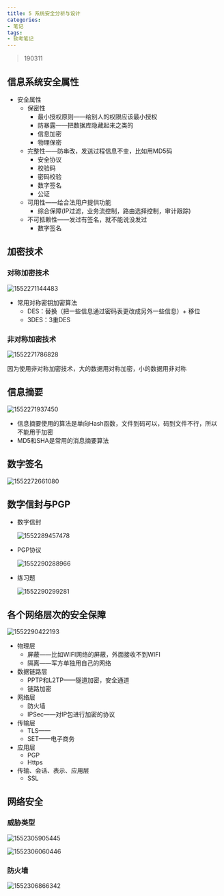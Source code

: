 ```yaml
---
title: 5 系统安全分析与设计
categories:
- 笔记
tags:
- 软考笔记
---
```


> 190311

## 信息系统安全属性

* 安全属性
  * 保密性
    * 最小授权原则——给别人的权限应该最小授权
    * 防暴露——把数据库隐藏起来之类的
    * 信息加密
    * 物理保密
  * 完整性——防串改，发送过程信息不变，比如用MD5码
    * 安全协议
    * 校验码
    * 密码校验
    * 数字签名
    * 公证
  * 可用性——给合法用户提供功能
    * 综合保障(IP过滤，业务流控制，路由选择控制，审计跟踪)
  * 不可抵赖性——发过有签名，就不能说没发过
    * 数字签名

## 加密技术

### 对称加密技术

![1552271144483](/assets/images/RuanKao_note/1552271144483.png)

* 常用对称密钥加密算法
  * DES：替换（把一些信息通过密码表更改成另外一些信息）+ 移位
  * 3DES：3重DES

### 非对称加密技术

![1552271786828](/assets/images/RuanKao_note/1552271786828.png)

因为使用非对称加密技术，大的数据用对称加密，小的数据用非对称

## 信息摘要

![1552271937450](/assets/images/RuanKao_note/1552271937450.png)

* 信息摘要使用的算法是单向Hash函数，文件到码可以，码到文件不行，所以不能用于加密
* MD5和SHA是常用的消息摘要算法

## 数字签名

![1552272661080](/assets/images/RuanKao_note/1552272661080.png)

## 数字信封与PGP

* 数字信封

  ![1552289457478](/assets/images/RuanKao_note/1552289457478.png)

* PGP协议

  ![1552290288966](/assets/images/RuanKao_note/1552290288966.png)

* 练习题

  ![1552290299281](/assets/images/RuanKao_note/1552290299281.png)

  

## 各个网络层次的安全保障

![1552290422193](/assets/images/RuanKao_note/1552290422193.png)

* 物理层
  * 屏蔽——比如WIFI网络的屏蔽，外面接收不到WIFI
  * 隔离——军方单独用自己的网络
* 数据链路层
  * PPTP和L2TP——隧道加密，安全通道
  * 链路加密
* 网络层
  * 防火墙
  * IPSec——对IP包进行加密的协议
* 传输层
  * TLS——
  * SET——电子商务
* 应用层
  * PGP
  * Https
* 传输、会话、表示、应用层
  * SSL

## 网络安全

### 威胁类型

![1552305905445](/assets/images/RuanKao_note/1552305905445.png)

![1552306060446](/assets/images/RuanKao_note/1552306060446.png)

### 防火墙

![1552306866342](/assets/images/RuanKao_note/1552306866342.png)